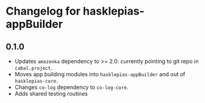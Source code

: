 # Changelog for hasklepias-appBuilder

## 0.1.0

* Updates `amazonka` dependency to >= 2.0: currently pointing to git repo in `cabal.project`.
* Moves app building modules into `hasklepias-appBuilder` and out of `hasklepias-core`.
* Changes `co-log` dependency to `co-log-core`.
* Adds shared testing routines
